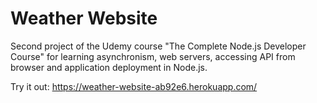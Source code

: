 # Weather Website
Second project of the Udemy course "The Complete Node.js Developer Course" for learning asynchronism, web servers, accessing API from browser and application deployment in Node.js.

Try it out: https://weather-website-ab92e6.herokuapp.com/
